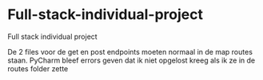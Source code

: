 # Full-stack-individual-project
Full stack individual project

De 2 files voor de get en post endpoints moeten normaal in de map routes staan. PyCharm bleef errors geven dat ik niet opgelost kreeg als ik ze in de routes folder zette
